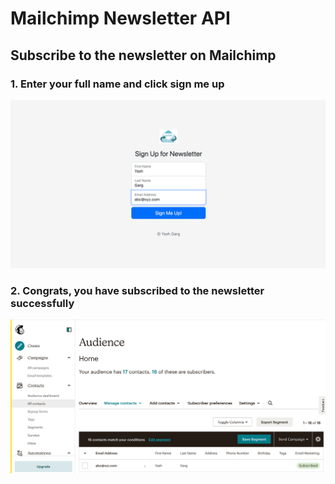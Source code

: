 # Mailchimp Newsletter API
## Subscribe to the newsletter on Mailchimp

### 1. Enter your full name and click sign me up
![Alt text](/public/images/input.png?raw=true "Title")

### 2. Congrats, you have subscribed to the newsletter successfully
![Alt text](/public/images/output.png?raw=true "Title")
